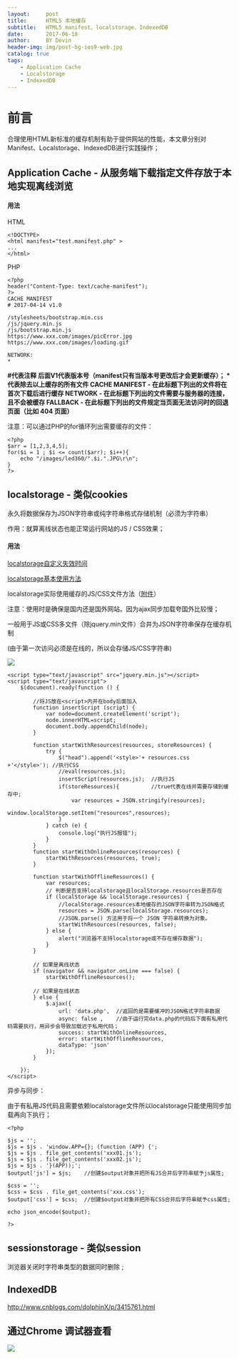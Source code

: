 ```yaml
---
layout:     post
title:      HTML5 本地缓存
subtitle:   HTML5 manifest、localstorage、IndexedDB 
date:       2017-06-18
author:     BY Devin
header-img: img/post-bg-ios9-web.jpg
catalog: true
tags:
    - Application Cache 
    - Localstorage
    - IndexedDB
---
```



# 前言
合理使用HTML新标准的缓存机制有助于提供网站的性能，本文章分别对Manifest、Localstorage、IndexedDB进行实践操作；

## Application Cache - 从服务端下载指定文件存放于本地实现离线浏览

#### 用法

HTML

```
<!DOCTYPE>
<html manifest="test.manifest.php" >
...
</html>
```
PHP

```
<?php
header("Content-Type: text/cache-manifest");
?>
CACHE MANIFEST
# 2017-04-14 v1.0

/stylesheets/bootstrap.min.css
/js/jquery.min.js
/js/bootstrap.min.js
https://www.xxx.com/images/picError.jpg
https://www.xxx.com/images/loading.gif

NETWORK:
*
```
**#代表注释 后面V1代表版本号（manifest只有当版本号更改后才会更新缓存）； \*代表除去以上缓存的所有文件
CACHE MANIFEST - 在此标题下列出的文件将在首次下载后进行缓存
NETWORK - 在此标题下列出的文件需要与服务器的连接，且不会被缓存
FALLBACK - 在此标题下列出的文件规定当页面无法访问时的回退页面（比如 404 页面）**

注意：可以通过PHP的for循环列出需要缓存的文件：

```
<?php
$arr = [1,2,3,4,5];
for($i = 1 ; $i <= count($arr); $i++){
    echo "/images/led360/".$i.".JPG\r\n";
}
?>
```

## localstorage  - 类似cookies

永久将数据保存为JSON字符串或纯字符串格式存储机制（必须为字符串）

作用：就算离线状态也能正常运行网站的JS /  CSS效果；

#### 用法

[localstorage自定义失效时间](http://blog.csdn.net/xyphf/article/details/51830770)


[localstorage基本使用方法](http://www.cnblogs.com/st-leslie/p/5617130.html)

localstorage实际使用缓存的JS/CSS文件方法（[附件](/img/pubilc/localstorage.rar)）

注意：使用时是确保是国内还是国外网站。因为ajax同步加载夸国外比较慢；

一般用于JS或CSS多文件（除jquery.min文件）合并为JSON字符串保存在缓存机制

(由于第一次访问必须是在线的，所以会存储JS/CSS字符串)

![](/img/pubilc/html5-1.jpg)

```
<script type="text/javascript" src="jquery.min.js"></script>
<script type="text/javascript">
	$(document).ready(function () {

		//将JS放在<script>内并在body后面加入
		function insertScript (script) {
			var node=document.createElement('script');
			node.innerHTML=script;
			document.body.appendChild(node);
		}

		function startWithResources(resources, storeResources) {
			try {
				$("head").append('<style>'+ resources.css +'</style>'); //执行CSS
				//eval(resources.js);
				insertScript(resources.js);  //执行JS
				if(storeResources){          //true代表在线并需要存储到缓存中;
					var resources = JSON.stringify(resources);
					window.localStorage.setItem("resources",resources);							
				}
			} catch (e) {
				console.log("执行JS报错");
			}						
		}
		function startWithOnlineResources(resources) {
			startWithResources(resources, true);
		}

		function startWithOfflineResources() {
			var resources;
			// 判断是否支持localstorage且localStorage.resources是否存在
			if (localStorage && localStorage.resources) {
				//localStorage.resources本地缓存的JSON字符串转为JSON格式
				resources = JSON.parse(localStorage.resources); 
				//JSON.parse() 方法用于将一个 JSON 字符串转换为对象。
				startWithResources(resources, false);
			} else {
				alert("浏览器不支持localstorage或不存在缓存数据");
			}
		}

		// 如果是离线状态
		if (navigator && navigator.onLine === false) {
			startWithOfflineResources();

		// 如果是在线状态
		} else {
			$.ajax({
				url: 'data.php',  //返回的是需要缓冲的JSON格式字符串数据
                async: false ,    //由于运行完data.php的代码后下面有私用代码需要执行，用异步会导致加载迟于私用代码；
				success: startWithOnlineResources,
				error: startWithOfflineResources,
				dataType: 'json'
			});
		}

	});
</script>
```

异步与同步：

由于有私用JS代码且需要依赖localstorage文件所以localstorage只能使用同步加载再向下执行；

```
<?php

$js = '';
$js = $js . 'window.APP={}; (function (APP) {';
$js = $js . file_get_contents('xxx01.js');
$js = $js . file_get_contents('xxx02.js');
$js = $js . '}(APP));';
$output['js'] = $js;    //创建$output对象并把所有JS合并后字符串赋予js属性;

$css = '';
$css = $css . file_get_contents('xxx.css');
$output['css'] = $css;  //创建$output对象并把所有CSS合并后字符串赋予css属性;

echo json_encode($output);

?>
```

## sessionstorage  - 类似session

浏览器关闭时字符串类型的数据同时删除 ;

## IndexedDB  

[http://www.cnblogs.com/dolphinX/p/3415761.html ](http://www.cnblogs.com/dolphinX/p/3415761.html )

## 通过Chrome 调试器查看

![](/img/pubilc/html5-2.jpg)
